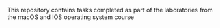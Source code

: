 This repository contains tasks completed as part of the laboratories from the macOS and IOS operating system course
